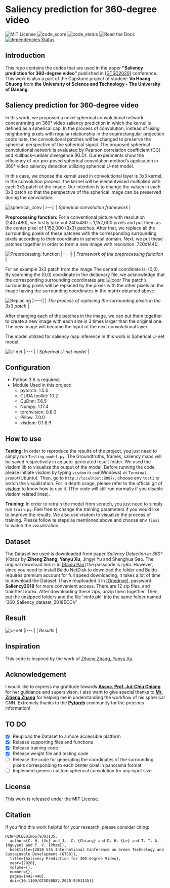 # Saliency prediction for 360-degree video

![MIT License](https://img.shields.io/apm/l/atomic-design-ui.svg?) ![code\_score](https://www.code-inspector.com/project/16760/score/svg) ![code\_status](https://www.code-inspector.com/project/16760/status/svg) ![Read the Docs](https://readthedocs.org/projects/yt2mp3/badge/?version=latest) [![dependencies Status](https://david-dm.org/request/request/status.svg)](https://david-dm.org/request/request)

## Introduction

This repo contains the codes that are used in the paper **"Saliency prediction for 360-degree video"** published in [\[GTSD2020\]](https://ieeexplore.ieee.org/document/9303135) conference. This work is also a part of the Capstone project of student: **Vo Hoang Chuong** from **the University of Science and Technology - The University of Danang**.

## Saliency prediction for 360-degree video

In this work, we proposed a novel spherical convolutional network concentrating on 360° video saliency prediction in which the kernel is defined as a spherical cap. In the process of convolution, instead of using neighboring pixels with regular relationship in the equirectangular projection coordinate, the convolutional patches will be changed to preserve the spherical perspective of the spherical signal. The proposed spherical convolutional network is evaluated by Pearson correlation coefficient \(CC\) and Kullback–Leibler divergence \(KLD\). Our experiments show the efficiency of our pro-posed spherical convolution method’s application in 360° video saliency detection utilizing spherical U-net model.

In this case, we choose the kernel used in convolutional layer is 3x3 kernel. In the convolution process, the kernel will be elementwised multiplied with each 3x3 patch of the image. Our intention is to change the values in each 3x3 patch so that the perspective of the spherical image can be preserved during the convolution.

![spherical\_conv](.gitbook/assets/workflow.png)
|:---:|
| _Spherical convolution framework_ |


**Preprocessing function:** For a conventional picture with resolution \(240x480\), we firstly take out 240x480 = 1,152,000 pixels and put them as the center pixel of 1,152,000 \(3x3\) patches. After that, we replace all the surrounding pixels of these patches with the corresponding surrounding pixels according to their coordinate in spherical domain. Next, we put these patches together in order to form a new image with resolution: 720x1440.


![Preprocessing\_function](.gitbook/assets/Preprocessing%20function.png)
|:---:|
| _Framework of the preprocessing function_ |



For an example 3x3 patch from the image The central coordinate is: \(0,0\). By searching the \(0,0\) coordinate in the dictionary file, we acknowledge that the corresponding surrounding coordinates are: 
![coor](.gitbook/assets/coor.png) 
The patch’s surrounding pixels will be replaced by the pixels with the other pixels on the image having the surrounding coordinates in the matrix obtained above.

![Replacing](.gitbook/assets/process%203x3%20patch.png)
|:---:|
| _The process of replacing the surrounding pixels in the 3x3 patch_ |



After changing each of the patches in the image, we can put them together to create a new image with each size is 3 times larger than the original one. The new image will become the input of the next convolutional layer.

The model utilized for saliency map inference in this work is Spherical U-net model.

![U-net](.gitbook/assets/Unet%20-%20new.png)
|:---:|
| _Spherical U-net model_ |



## Configuration

* Python 3.6 is required.
* Module Used in this project:
  * pytorch: 1.5.0
  * CUDA toolkit: 10.2
  * CuDnn: 7.6.5
  * Numpy: 1.17.4
  * torchvision: 0.6.0
  * Pillow: 7.0.0
  * visdom: 0.1.8.9

## How to use

**Testing:** In order to reproduce the results of the project, you just need to simply run `Testing_model.py`. The Groundtruths, frames, saliency maps will be saved respectively in an auto-generated result folder. We used the visdom lib to visualize the output of the model. Before running the code, please initiate visdom by typing `visdom` in `cmd`\(Windows\) or `Terminal prompt`\(Ubuntu\). Then, go to `http://localhost:8097/`, choose env `test1` to watch the visualization. For in depth usage, please refer to the official git of [visdom](https://github.com/facebookresearch/visdom) to know how to use it. \(The code will still run normally if you disable visdom related lines\).

**Training:** In order to retrain the model from scratch, you just need to simply run `train.py`. Feel free to change the training parameters if you would like to improve the results. We also use visdom to visualize the process of training. Please follow te steps as mentioned above and choose env `final` to watch the visualization.

## Dataset

The Dataset we used is downloaded from paper _Saliency Detection in 360° Videos_ by **Ziheng Zhang, Yanyu Xu**, Jingyi Yu and Shenghua Gao. The original download link is in [\[Baidu Pan\]](https://pan.baidu.com/share/init?surl=akj0-8obIwC9oykTYSUm9Q) the passcode is _ry6u_. However, since you need to install Baidu NetDisk to download the folder and Baidu requires premium account for full speed downloading, it takes a lot of time to download the Dataset. I have reuploaded it in [\[Onedrive\]](http://bit.ly/3c618Pf), password: **Saliency2018** for more convenient access. There are 12 zip files, and train/test index. After downloading these zips, unzip them together. Then, put the unzipped folders and the file 'vinfo.pkl' into the same folder named '360\_Saliency\_dataset\_2018ECCV'

## Result

![U-net](.gitbook/assets/Result.png)
|:---:|
| _Results_ |



## Inspiration

This code is inspired by the work of [Ziheng Zhang, Yanyu Xu](https://github.com/xuyanyu-shh/Saliency-detection-in-360-video).

## Acknowledgement

I would like to express my gratitude towards [**Assoc. Prof. Jui-Chiu Chiang**](https://ieeexplore.ieee.org/author/37416120400) for her guildance and supersivison. I also want to give special thanks to [**Mr. Ziheng Zhang**](https://scholar.google.com/citations?user=QQ2-OOUAAAAJ&hl=en) for helping me in understanding the workflow of his spherical CNN. Extremely thanks to the [**Pytorch**](https://discuss.pytorch.org/) community for the precious information!

## TO DO

* [x] Reupload the Dataset to a more accessible platform
* [x] Release supporting files and functions
* [x] Release training code
* [x] Release weight file and testing code
* [ ] Release the code for generating the coordinates of the surrounding pixels corresponding to each center pixel in panorama format
* [ ] Implement generic custom spherical convolution for any input size 

## License

This work is released under the MIT License.

## Citation

If you find this work helpful for your research, please consider citing:
```
@INPROCEEDINGS{9303135,
  author={C. H. {Vo} and J. -C. {Chiang} and D. H. {Le} and T. T. A. {Nguyen} and T. V. {Pham}},
  booktitle={2020 5th International Conference on Green Technology and Sustainable Development (GTSD)}, 
  title={Saliency Prediction for 360-degree Video}, 
  year={2020},
  volume={},
  number={},
  pages={442-448},
  doi={10.1109/GTSD50082.2020.9303135}}
```
